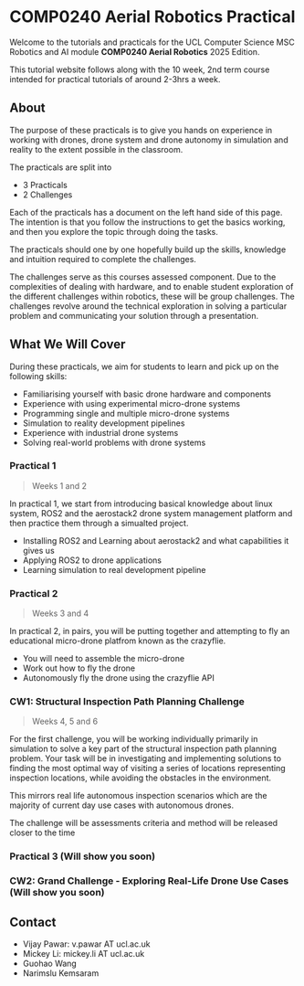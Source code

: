 # COMP0240 Aerial Robotics Practical

Welcome to the tutorials and practicals for the UCL Computer Science MSC Robotics and AI module **COMP0240 Aerial Robotics** 2025 Edition. 

This tutorial website follows along with the 10 week, 2nd term course intended for practical tutorials of around 2-3hrs a week. 

## About

The purpose of these practicals is to give you hands on experience in working with drones, drone system and drone autonomy in simulation and reality to the extent possible in the classroom.  

The practicals are split into 
- 3 Practicals
- 2 Challenges

Each of the practicals has a document on the left hand side of this page. The intention is that you follow the instructions to get the basics working, and then you explore the topic through doing the tasks. 

The practicals should one by one hopefully build up the skills, knowledge and intuition required to complete the challenges.

The challenges serve as this courses assessed component. Due to the complexities of dealing with hardware, and to enable student exploration of the different challenges within robotics, these will be group challenges. The challenges revolve around the technical exploration in solving a particular problem and communicating your solution through a presentation. 

## What We Will Cover

During these practicals, we aim for students to learn and pick up on the following skills:

- Familiarising yourself with basic drone hardware and components 
- Experience with using experimental micro-drone systems 
- Programming single and multiple micro-drone systems 
- Simulation to reality development pipelines
- Experience with industrial drone systems
- Solving real-world problems with drone systems 


### Practical 1

> Weeks 1 and 2

In practical 1, we start from introducing basical knowledge about linux system, ROS2 and the aerostack2 drone system management platform and then practice them through a simualted project. 
- Installing ROS2 and Learning about aerostack2 and what capabilities it gives us
- Applying ROS2 to drone applications 
- Learning simulation to real development pipeline 

### Practical 2 

> Weeks 3 and 4

In practical 2, in pairs, you will be putting together and attempting to fly an educational micro-drone platfrom known as the crazyflie. 
- You will need to assemble the micro-drone
- Work out how to fly the drone
- Autonomously fly the drone using the crazyflie API

### CW1: Structural Inspection Path Planning Challenge

> Weeks 4, 5 and 6

For the first challenge, you will be working individually primarily in simulation to solve a key part of the structural inspection path planning problem. Your task will be in investigating and implementing solutions to finding the most optimal way of visiting a series of locations representing inspection locations, while avoiding the obstacles in the environment. 

This mirrors real life autonomous inspection scenarios which are the majority of current day use cases with autonomous drones. 

The challenge will be assessments criteria and method will be released closer to the time 

### Practical 3 (Will show you soon)

<!-- > Week 7

In practical 3, we now introduce some more widely used systems within the drone ecosystem, namely the Pixhawk flight controller, PX4 flight control firmware stack and associated tools. The aim is to give some experience within systems which are more widely used in industry and research all over the world. 

In the session there will be a mix of software-in-the-loop (SITL) simulation of drones using PX4 on Ubuntu, as well as hands on dissection of a small PX4 based quadcopter to understand the hardware setup. Hopefully by the end of the session we will be able to hook up the STIL with ROS2 and Aerostack2 -->

### CW2: Grand Challenge - Exploring Real-Life Drone Use Cases (Will show you soon)

<!-- > Weeks 8, 9 and 10

In the last few weeks, you will be working in teams to complete the grand challenge in which will choose a particular scenario and solve the problem using one or more drones with the tools we have shown you. Your team will emulate a start-up type setup as a primary deliverable will be a 4 minute pitch to deliver to a panel of investors demonstrating your solution. 

The scenarios available, team sizes and assessment criteria will be released closer to the time. -->

## Contact

- Vijay Pawar: v.pawar AT ucl.ac.uk
- Mickey Li: mickey.li AT ucl.ac.uk
- Guohao Wang
- Narimslu Kemsaram
